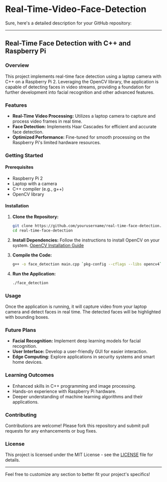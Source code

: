# Real-Time-Video-Face-Detection
Sure, here's a detailed description for your GitHub repository:

---

## Real-Time Face Detection with C++ and Raspberry Pi

### Overview

This project implements real-time face detection using a laptop camera with C++ on a Raspberry Pi 2. Leveraging the OpenCV library, the application is capable of detecting faces in video streams, providing a foundation for further development into facial recognition and other advanced features.

### Features

- **Real-Time Video Processing:** Utilizes a laptop camera to capture and process video frames in real time.
- **Face Detection:** Implements Haar Cascades for efficient and accurate face detection.
- **Optimized Performance:** Fine-tuned for smooth processing on the Raspberry Pi's limited hardware resources.

### Getting Started

#### Prerequisites

- Raspberry Pi 2
- Laptop with a camera
- C++ compiler (e.g., g++)
- OpenCV library

#### Installation

1. **Clone the Repository:**
    ```bash
    git clone https://github.com/yourusername/real-time-face-detection.git
    cd real-time-face-detection
    ```

2. **Install Dependencies:**
    Follow the instructions to install OpenCV on your system. [OpenCV Installation Guide](https://docs.opencv.org/master/df/d65/tutorial_table_of_content_introduction.html)

3. **Compile the Code:**
    ```bash
    g++ -o face_detection main.cpp `pkg-config --cflags --libs opencv4`
    ```

4. **Run the Application:**
    ```bash
    ./face_detection
    ```

### Usage

Once the application is running, it will capture video from your laptop camera and detect faces in real time. The detected faces will be highlighted with bounding boxes.

### Future Plans

- **Facial Recognition:** Implement deep learning models for facial recognition.
- **User Interface:** Develop a user-friendly GUI for easier interaction.
- **Edge Computing:** Explore applications in security systems and smart home devices.

### Learning Outcomes

- Enhanced skills in C++ programming and image processing.
- Hands-on experience with Raspberry Pi hardware.
- Deeper understanding of machine learning algorithms and their applications.

### Contributing

Contributions are welcome! Please fork this repository and submit pull requests for any enhancements or bug fixes.

### License

This project is licensed under the MIT License - see the [LICENSE](LICENSE) file for details.

---

Feel free to customize any section to better fit your project's specifics!
